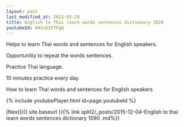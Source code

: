 ```yaml
---
layout: post
last_modified_at: 2021-03-29
title: English to Thai learn words sentences dictionary 1020 
youtubeId: N41uGIF7FgA
---
```

 
 
Helps to learn Thai words and sentences for English speakers.

Opportunitiy to repeat the words sentences. 

Practice Thai language. 
 
10 minutes practice every day. 
 
How to learn Thai words and sentences for English speakers 
 
{% include youtubePlayer.html id=page.youtubeId %}
 
 
[Next]({{ site.baseurl }}{% link  split2/_posts/2015-12-04-English to thai learn words sentences dictionary 1090 .md%})
 
